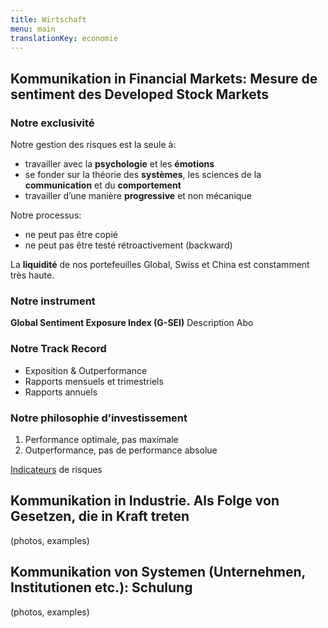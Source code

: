 ```yaml
---
title: Wirtschaft
menu: main
translationKey: economie
---
```



## Kommunikation in Financial Markets: Mesure de sentiment des Developed Stock Markets    
	
### Notre exclusivité

Notre gestion des risques est la seule à:

- travailler avec la **psychologie** et les **émotions**
- se fonder sur la théorie des **systèmes**, les sciences de la **communication** et du **comportement**
- travailler d’une manière **progressive** et non mécanique

Notre processus:

- ne peut pas être copié
- ne peut pas être testé rétroactivement (backward)

La **liquidité** de nos portefeuilles Global, Swiss et China est constamment très haute.

### Notre instrument

**Global Sentiment Exposure Index (G-SEI)** Description   Abo

### Notre Track Record

- Exposition & Outperformance
- Rapports mensuels et trimestriels
- Rapports annuels

### Notre philosophie d’investissement

1. Performance optimale, pas maximale
2. Outperformance, pas de performance absolue

[Indicateurs](#) de risques

## Kommunikation in Industrie. Als Folge von Gesetzen, die in Kraft treten 

(photos, examples) 

## Kommunikation von Systemen (Unternehmen, Institutionen etc.): Schulung 

(photos, examples)

